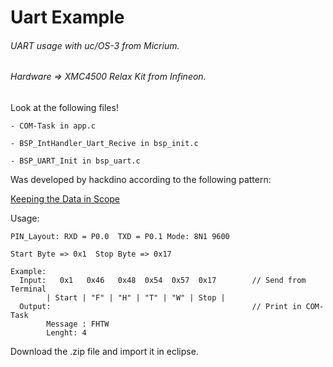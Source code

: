 # Uart Example
###### UART usage with uc/OS-3 from Micrium.

###### Hardware => XMC4500 Relax Kit from Infineon.

Look at the following files!

    - COM-Task in app.c
    
    - BSP_IntHandler_Uart_Recive in bsp_init.c
    
    - BSP_UART_Init in bsp_uart.c
    
Was developed by hackdino according to the following pattern:

[Keeping the Data in Scope](https://doc.micrium.com/display/osiiidoc/Keeping+the+Data+in+Scope)
 
    
Usage:

    PIN_Layout: RXD = P0.0  TXD = P0.1 Mode: 8N1 9600
    
    Start Byte => 0x1  Stop Byte => 0x17
    
    Example: 
      Input:   0x1   0x46   0x48  0x54  0x57  0x17        // Send from Terminal
  		  	| Start | "F" | "H" | "T" | "W" | Stop |
  	  Output:                                             // Print in COM-Task
  		    Message : FHTW
  		    Lenght: 4
  		    
  		    
Download the .zip file and import it in eclipse.
  		    
  
